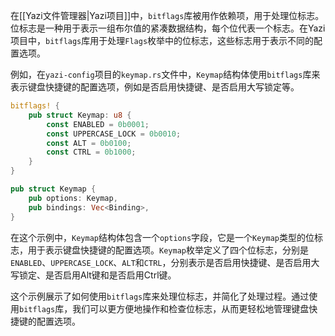 在[[Yazi文件管理器|Yazi项目]]中，`bitflags`库被用作依赖项，用于处理位标志。位标志是一种用于表示一组布尔值的紧凑数据结构，每个位代表一个标志。在Yazi项目中，`bitflags`库用于处理`Flags`枚举中的位标志，这些标志用于表示不同的配置选项。

例如，在`yazi-config`项目的`keymap.rs`文件中，`Keymap`结构体使用`bitflags`库来表示键盘快捷键的配置选项，例如是否启用快捷键、是否启用大写锁定等。

```rust
bitflags! {
    pub struct Keymap: u8 {
        const ENABLED = 0b0001;
        const UPPERCASE_LOCK = 0b0010;
        const ALT = 0b0100;
        const CTRL = 0b1000;
    }
}

pub struct Keymap {
    pub options: Keymap,
    pub bindings: Vec<Binding>,
}
```

在这个示例中，`Keymap`结构体包含一个`options`字段，它是一个`Keymap`类型的位标志，用于表示键盘快捷键的配置选项。`Keymap`枚举定义了四个位标志，分别是`ENABLED`、`UPPERCASE_LOCK`、`ALT`和`CTRL`，分别表示是否启用快捷键、是否启用大写锁定、是否启用Alt键和是否启用Ctrl键。

这个示例展示了如何使用`bitflags`库来处理位标志，并简化了处理过程。通过使用`bitflags`库，我们可以更方便地操作和检查位标志，从而更轻松地管理键盘快捷键的配置选项。